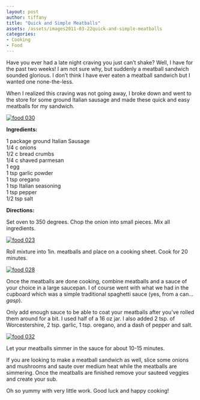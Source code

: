 ```yaml
---
layout: post
author: tiffany
title: "Quick and Simple Meatballs"
assets: /assets/images2011-03-22quick-and-simple-meatballs
categories: 
- Cooking
- Food
---
```


Have you ever had a late night craving you just can’t shake? Well, I have for the past two weeks! I am not sure why, but suddenly a meatball sandwich sounded glorious. I don’t think I have ever eaten a meatball sandwich but I wanted one none-the-less.

When I realized this craving was not going away, I broke down and went to the store for some ground Italian sausage and made these quick and easy meatballs for my sandwich.

[![](jekyll_uploads/2011/03/food-030-575x431.jpg "food 030")](http://www.sweetpeonies.com/2011/03/quick-and-simple-meatballs/food-030/)

**Ingredients:**

1 package ground Italian Sausage  
1/4 c onions  
1/2 c bread crumbs  
1/4 c shaved parmesan  
1 egg  
1 tsp garlic powder  
1 tsp oregano  
1 tsp Italian seasoning  
1 tsp pepper  
1/2 tsp salt

**Directions:**

Set oven to 350 degrees. Chop the onion into small pieces. Mix all ingredients.

[![](jekyll_uploads/2011/03/food-023-325x433.jpg "food 023")](http://www.sweetpeonies.com/2011/03/quick-and-simple-meatballs/food-023/)

Roll mixture into 1in. meatballs and place on a cooking sheet. Cook for 20 minutes.

[![](jekyll_uploads/2011/03/food-028-575x431.jpg "food 028")](http://www.sweetpeonies.com/2011/03/quick-and-simple-meatballs/food-028/)

Once the meatballs are done cooking, combine meatballs and a sauce of your choice in a large saucepan. I of course went with what we had in the cupboard which was a simple traditional spaghetti sauce (yes, from a can… *gasp*).

Only add enough sauce to be able to coat your meatballs after you’ve rolled them around for a bit. I used half of a 16 oz jar. I also added 2 tsp. of Worcestershire, 2 tsp. garlic, 1 tsp. oregano, and a dash of pepper and salt.

[![](jekyll_uploads/2011/03/food-032-575x431.jpg "food 032")](http://www.sweetpeonies.com/2011/03/quick-and-simple-meatballs/food-032/)

Let your meatballs simmer in the sauce for about 10-15 minutes.

If you are looking to make a meatball sandwich as well, slice some onions and mushrooms and saute over medium heat while the meatballs are simmering. Once the meatballs are finished remove your sauteed veggies and create your sub.

Oh so yummy with very little work. Good luck and happy cooking!